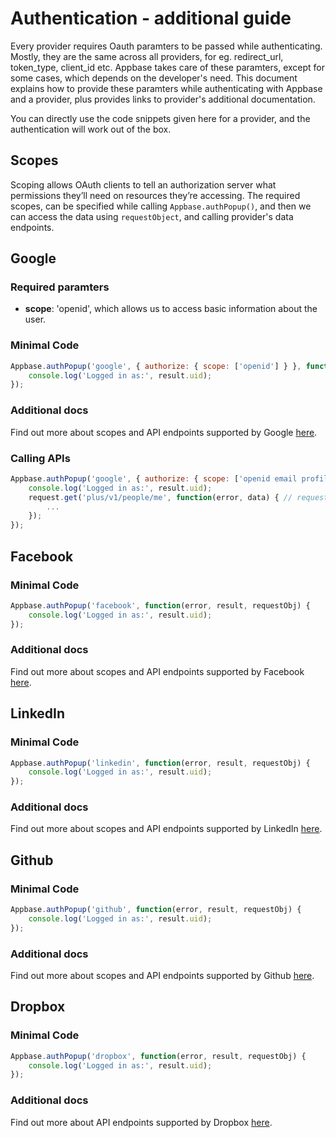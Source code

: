 # Authentication - additional guide

Every provider requires Oauth paramters to be passed while authenticating. Mostly, they are the same across all providers, for eg. redirect_url, token_type, client_id etc. Appbase takes care of these paramters, except for some cases, which depends on the developer's need. This document explains how to provide these paramters while authenticating with Appbase and a provider, plus provides links to provider's additional documentation.

You can directly use the code snippets given here for a provider, and the authentication will work out of the box.

## Scopes

Scoping allows OAuth clients to tell an authorization server what permissions they’ll need on resources they’re accessing. The required scopes, can be specified while calling `Appbase.authPopup()`, and then we can access the data using `requestObject`, and calling provider's data endpoints.

## Google

### Required paramters

* __scope__: 'openid', which allows us to access basic information about the user.

### Minimal Code

```js
Appbase.authPopup('google', { authorize: { scope: ['openid'] } }, function(error, result, requestObj) {
    console.log('Logged in as:', result.uid);
});
```

### Additional docs

Find out more about scopes and API endpoints supported by Google [here](https://developers.google.com/+/api/oauth#scopes).

### Calling APIs

```js
Appbase.authPopup('google', { authorize: { scope: ['openid email profile'] } }, function(error, result, requestObj) {
    console.log('Logged in as:', result.uid);
    request.get('plus/v1/people/me', function(error, data) { // requests the profile of the user
        ...
    });
});
```

## Facebook

### Minimal Code

```js
Appbase.authPopup('facebook', function(error, result, requestObj) {
    console.log('Logged in as:', result.uid);
});
```

### Additional docs

Find out more about scopes and API endpoints supported by Facebook [here](https://developers.facebook.com/docs/facebook-login/permissions/v2.1).


## LinkedIn

### Minimal Code

```js
Appbase.authPopup('linkedin', function(error, result, requestObj) {
    console.log('Logged in as:', result.uid);
});
```

### Additional docs

Find out more about scopes and API endpoints supported by LinkedIn [here](https://developer.linkedin.com/documents/authentication#granting).


## Github

### Minimal Code

```js
Appbase.authPopup('github', function(error, result, requestObj) {
    console.log('Logged in as:', result.uid);
});
```

### Additional docs

Find out more about scopes and API endpoints supported by Github [here](https://developer.github.com/v3/oauth/#scopes).



## Dropbox

### Minimal Code

```js
Appbase.authPopup('dropbox', function(error, result, requestObj) {
    console.log('Logged in as:', result.uid);
});
```

### Additional docs

Find out more about API endpoints supported by Dropbox [here](https://www.dropbox.com/developers/core/docs#account-info).

